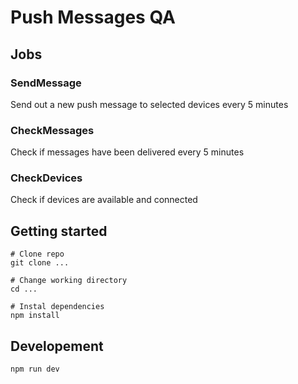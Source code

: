 # Push Messages QA

## Jobs

### SendMessage
Send out a new push message to selected devices every 5 minutes

### CheckMessages
Check if messages have been delivered every 5 minutes

### CheckDevices
Check if devices are available and connected

## Getting started
```
# Clone repo
git clone ...

# Change working directory
cd ...

# Instal dependencies
npm install
```

## Developement
`npm run dev`